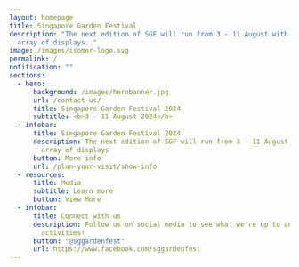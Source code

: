 ```yaml
---
layout: homepage
title: Singapore Garden Festival
description: "The next edition of SGF will run from 3 - 11 August with a wide
  array of displays. "
image: /images/isomer-logo.svg
permalink: /
notification: ""
sections:
  - hero:
      background: /images/herobanner.jpg
      url: /contact-us/
      title: Singapore Garden Festival 2024
      subtitle: <b>3 - 11 August 2024</b>
  - infobar:
      title: Singapore Garden Festival 2024
      description: The next edition of SGF will run from 3 - 11 August with a wide
        array of displays
      button: More info
      url: /plan-your-visit/show-info
  - resources:
      title: Media
      subtitle: Learn more
      button: View More
  - infobar:
      title: Connect with us
      description: Follow us on social media to see what we're up to and join in our
        activities!
      button: "@sggardenfest"
      url: https://www.facebook.com/sggardenfest
---
```

